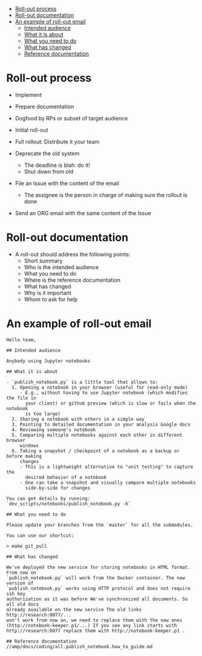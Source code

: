 <!--ts-->
   * [Roll-out process](#roll-out-process)
   * [Roll-out documentation](#roll-out-documentation)
   * [An example of roll-out email](#an-example-of-roll-out-email)
      * [Intended audience](#intended-audience)
      * [What it is about](#what-it-is-about)
      * [What you need to do](#what-you-need-to-do)
      * [What has changed](#what-has-changed)
      * [Reference documentation](#reference-documentation)



<!--te-->

# Roll-out process

- Implement
- Prepare documentation
- Dogfood by RPs or subset of target audience
- Initial roll-out
- Full rollout: Distribute it your team
- Deprecate the old system
  - The deadline is blah: do it!
  - Shut down from old

- File an Issue with the content of the email
  - The assignee is the person in charge of making sure the rollout is done
- Send an ORG email with the same content of the Issue

# Roll-out documentation

- A roll-out should address the following points:
  - Short summary
  - Who is the intended audience
  - What you need to do
  - Where is the reference documentation
  - What has changed
  - Why is it important
  - Whom to ask for help

# An example of roll-out email

```
Hello team,

## Intended audience

Anybody using Jupyter notebooks

## What it is about

- `publish_notebook.py` is a little tool that allows to:
  1. Opening a notebook in your browser (useful for read-only mode)
     - E.g., without having to use Jupyter notebook (which modifies the file in
       your client) or github preview (which is slow or fails when the notebook
       is too large)
  2. Sharing a notebook with others in a simple way
  3. Pointing to detailed documentation in your analysis Google docs
  4. Reviewing someone's notebook
  5. Comparing multiple notebooks against each other in different browser
     windows
  6. Taking a snapshot / checkpoint of a notebook as a backup or before making
     changes
     - This is a lightweight alternative to "unit testing" to capture the
       desired behavior of a notebook
     - One can take a snapshot and visually compare multiple notebooks
       side-by-side for changes

You can get details by running: `dev_scripts/notebooks/publish_notebook.py -h`

## What you need to do

Please update your branches from the `master` for all the submodules.

You can use our shortcut:

> make git_pull

## What has changed

We've deployed the new service for storing notebooks in HTML format. From now on
`publish_notebook.py` will work from the Docker container. The new version of
`publish_notebook.py` works using HTTP protocol and does not require ssh key
authorization as it was before We've synchronized all documents. So all old docs
already available on the new service The old links http://research:8077/...
won't work from now on, we need to replace them with the new ones
(http://notebook-keeper.p1/...) If you see any link starts with
http://research:8077 replace them with http://notebook-keeper.p1 .

## Reference documentation
//amp/docs/coding/all.publish_notebook.how_to_guide.md
```
